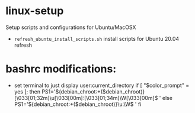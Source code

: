 # linux-setup
Setup scripts and configurations for Ubuntu/MacOSX

- `refresh_ubuntu_install_scripts.sh` install scripts for Ubuntu 20.04 refresh

# bashrc modifications:
- set terminal to just display user:current_directory
    if [ "$color_prompt" = yes ]; then
      PS1='${debian_chroot:+($debian_chroot)}\[\033[01;32m\]\u\[\033[00m\]:\[\033[01;34m\]\W\[\033[00m\]\$ '
    else
      PS1='${debian_chroot:+($debian_chroot)}\u:\W\$ '
    fi
